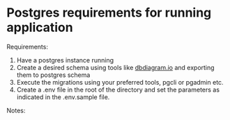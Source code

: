# Postgres requirements for running application

Requirements:

1. Have a postgres instance running
2. Create a desired schema using tools like [dbdiagram.io](https://dbdiagram.io/home) and exporting them to postgres schema
3. Execute the migrations using your preferred tools, pgcli or pgadmin etc.
4. Create a .env file in the root of the directory and set the parameters as indicated in the .env.sample file.

Notes:
